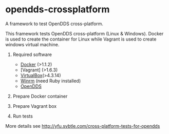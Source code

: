 opendds-crossplatform
=====================

A framework to test OpenDDS cross-platform.  

This framework tests OpenDDS cross-platform (Linux &
Windows).  Docker is used to create the container for Linux while
Vagrant is used to create windows virtual machine.

1. Required software
    * [Docker]() (>1.1.2)
    * [Vagrant] (>1.6.3)
    * [VirtualBox]()(>4.3.14)
    * [Winrm](https://github.com/WinRb/WinRM) (need Ruby installed)
    * [OpenDDS](www.opendds.org)



3. Prepare Docker container

4. Prepare Vagrant box

5. Run tests

More details see http://yfu.svbtle.com/cross-platform-tests-for-opendds

